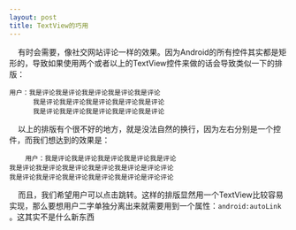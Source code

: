 ```yaml
---
layout: post
title: TextView的巧用
---
```

&#160;&#160;&#160;&#160;有时会需要，像社交网站评论一样的效果。因为Android的所有控件其实都是矩形的，导致如果使用两个或者以上的TextView控件来做的话会导致类似一下的排版：  
  
    用户：我是评论我是评论我是评论我是评论我是评论  
          我是评论我是评论我是评论我是评论我是评论
          我是评论我是评论我是评论我是评论我是评论
          
&#160;&#160;&#160;&#160;以上的排版有个很不好的地方，就是没法自然的换行，因为左右分别是一个控件，而我们想达到的效果是：  

        用户：我是评论我是评论我是评论我是评论我是评论  
    我是评论我是评论我是评论我是评论我是评论是评论评论
    我是评论我是评论我是评论我是评论我是评论是评论评论
    
&#160;&#160;&#160;&#160;而且，我们希望用户可以点击跳转。这样的排版显然用一个TextView比较容易实现，那么要想用户二字单独分离出来就需要用到一个属性：`android:autoLink` 。这其实不是什么新东西